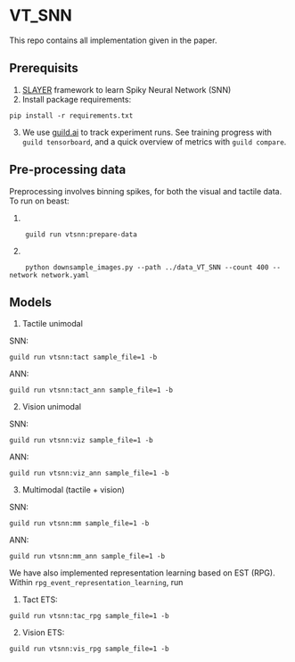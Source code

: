# VT_SNN

This repo contains all implementation given in the paper.

## Prerequisits

1. [SLAYER](https://github.com/bamsumit/slayerPytorch) framework to learn Spiky Neural Network (SNN)
2. Install package requirements:
```
pip install -r requirements.txt
```
3. We use [guild.ai](https://github.com/guildai/guildai) to track
experiment runs. See training progress with `guild tensorboard`, and a quick overview
of metrics with `guild compare`.

## Pre-processing data

Preprocessing involves binning spikes, for both the visual and tactile
data. To run on beast:

1. 
```
    guild run vtsnn:prepare-data

```
2. 
```
    python downsample_images.py --path ../data_VT_SNN --count 400 --network network.yaml

```
## Models

1. Tactile unimodal

SNN:

```
guild run vtsnn:tact sample_file=1 -b
```
ANN:

```
guild run vtsnn:tact_ann sample_file=1 -b
```
2. Vision unimodal

SNN:

```
guild run vtsnn:viz sample_file=1 -b
```
ANN:

```
guild run vtsnn:viz_ann sample_file=1 -b
```
3. Multimodal (tactile + vision)

SNN:

```
guild run vtsnn:mm sample_file=1 -b
```
ANN:

```
guild run vtsnn:mm_ann sample_file=1 -b
```

We have also implemented representation learning based on EST (RPG). Within ```rpg_event_representation_learning```, run

1. Tact ETS:
```
guild run vtsnn:tac_rpg sample_file=1 -b
```
2. Vision ETS:
```
guild run vtsnn:vis_rpg sample_file=1 -b
```
